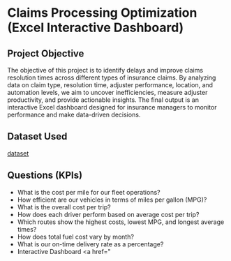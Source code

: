 # Claims Processing Optimization (Excel Interactive Dashboard)
## Project Objective
The objective of this project is to identify delays and improve claims resolution times across different types of insurance claims. By analyzing data on claim type, resolution time, adjuster performance, location, and automation levels, we aim to uncover inefficiencies, measure adjuster productivity, and provide actionable insights. The final output is an interactive Excel dashboard designed for insurance managers to monitor performance and make data-driven decisions.
## Dataset Used
<a href="https://github.com/lbrownjr75-glitch/Claim-Processing-Optimization/blob/main/claims_processing_dataset1.0.xlsx">dataset</a>
## Questions (KPIs)
-	What is the cost per mile for our fleet operations?
-	How efficient are our vehicles in terms of miles per gallon (MPG)?
-	What is the overall cost per trip?
-	How does each driver perform based on average cost per trip?
-	Which routes show the highest costs, lowest MPG, and longest average times?
-	How does total fuel cost vary by month?
-	What is our on-time delivery rate as a percentage?
-	Interactive Dashboard <a href="
